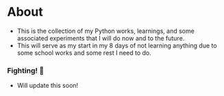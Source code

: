 # About
- This is the collection of my Python works, learnings, and some associated experiments that I will do now and to the future.
- This will serve as my start in my 8 days of not learning anything due to some school works and some rest I need to do.
### Fighting! 💙
- Will update this soon!